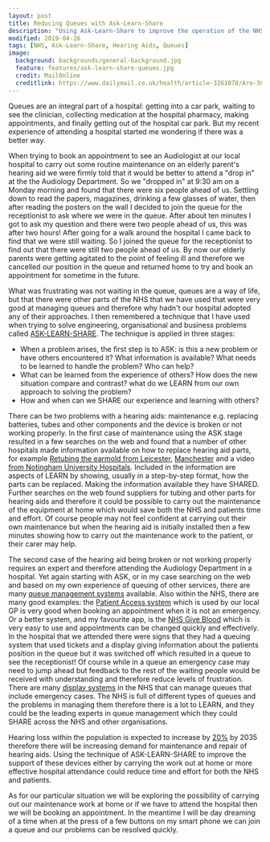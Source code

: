 ```yaml
---
layout: post
title: Reducing Queues with Ask-Learn-Share
description: "Using Ask-Learn-Share to improve the operation of the NHS"
modified: 2019-04-26
tags: [NHS, Ask-Learn-Share, Hearing Aids, Queues]
image:
  background: backgrounds/general-background.jpg
  feature: features/ask-learn-share-queues.jpg
  credit: MailOnline
  creditlink: https://www.dailymail.co.uk/health/article-3261078/Are-30-fees-GP-way-cut-queues-couldn-t-controversial-patients-forced-beg-appointments-time-think-unthinkable.html
---
```

Queues are an integral part of a hospital: getting into a car park, waiting to see the clinician, collecting medication at the hospital pharmacy, making appointments, and finally getting out of the hospital car park. But my recent experience of attending a hospital started me wondering if there was a better way.

When trying to book an appointment to see an Audiologist at our local hospital to carry out some routine maintenance on an elderly parent's hearing aid we were firmly told that it would be better to attend a "drop in" at the the Audiology Department. So we "dropped in" at 9:30 am on a Monday morning and found that there were six people ahead of us. Settling down to read the papers, magazines, drinking a few glasses of water, then after reading the posters on the wall I decided to join the queue for the receptionist to ask where we were in the queue. After about ten minutes I got to ask my question and there were two people ahead of us, this was after two hours! After going for a walk around the hospital I came back to find that we were  still waiting. So I joined the queue for the receptionist to find out that there were still two people ahead of us. By now our elderly parents were getting agitated to the point of feeling ill and therefore we cancelled our position in the queue and returned home to try and book an appointment for sometime in the future.

What was frustrating was not waiting in the queue, queues are a way of life, but that there were other parts of the NHS that we have used that were very good at managing queues and therefore why hadn't our hospital adopted any of their approaches. I then remembered a technique that I have used when trying to solve engineering, organisational and business problems called [ASK-LEARN-SHARE](https://books.google.co.uk/books?id=6yr9Kbb9D90C&pg=PA9&lpg=PA9&dq=ask+learn+share+at+Shell+E%26P&source=bl&ots=0PPfGiwU9G&sig=ACfU3U3aF2YlcxcfspihXTaXNP6cxRmaGQ&hl=en&sa=X&ved=2ahUKEwimnZDexNbhAhXuRxUIHZEUDUYQ6AEwAXoECAgQAQ#v=onepage&q=ask%20learn%20share%20at%20Shell%20E%26P&f=false). The technique is applied in three stages:

<ul>
<li>When a problem arises, the first step is to ASK: is this a new problem or have others encountered it? What information is available? What needs to be learned to handle the problem? Who can help?</li>

<li>What can be learned from the experience of others? How does the new situation compare and contrast? what do we LEARN from our own approach to solving the problem?</li>

<li>How and when can we SHARE our experience and learning  with others?</li>
</ul>

There can be two problems with a hearing aids: maintenance e.g. replacing batteries, tubes and other components and the device is broken or not working properly. In the first case of maintenance using the ASK stage resulted in a few searches on the web and found that a number of other hospitals made information available on how to replace hearing aid parts, for example [Retubing the earmold from Leicester](https://www.leicestershospitals.nhs.uk/EasysiteWeb/getresource.axd?AssetID=21061&type=full&servicetype=Attachment),   [Manchester](https://www.mcht.nhs.uk/EasysiteWeb/getresource.axd?AssetID=3616&type=full&servicetype=Attachment) and a video [from Notingham University Hospitals](https://www.youtube.com/watch?v=A-pDNznoN3c). Included in the information are aspects of LEARN by showing, usually in a step-by-step format, how the parts can be replaced.  Making the information available they have SHARED. Further searches on the web found suppliers for tubing and other parts for hearing aids and therefore it could be possible to carry out the maintenance of the equipment at home which would save both the NHS and patients time and effort. Of course people may not feel confident at carrying out their own maintenance but when the hearing aid is initially installed then a few minutes showing how to carry out the maintenance work to the patient, or their carer may help.

The second case of the hearing aid being broken or not working properly requires an expert and therefore attending the Audiology Department in a hospital. Yet again starting with ASK, or in my case searching on the web and based on my own experience of queuing of other services, there are many [queue management systems](https://en.wikipedia.org/wiki/Queue_management_system) available. Also within the NHS, there are many good examples: the [Patient Access system](https://www.patientaccess.com/) which is used by our local GP is very good when booking an appointment when it is not an emergency. Or a better system, and my favourite app, is the [NHS Give Blood](https://itunes.apple.com/gb/app/nhs-give-blood/id534496135?mt=8) which is very easy to use and appointments can be changed quickly and effectively. In the hospital that we attended there were signs that they had a queuing system that used tickets and a display giving information about the patients position in the queue but it was switched off which resulted in a queue to see the receptionist! Of course while in a queue an emergency case may need to jump ahead but feedback to the rest of the waiting people would be received with understanding and therefore reduce levels of frustration. There are many [display systems](https://www.nwemail.co.uk/news/barrow/16460738.live-waiting-times-on-display-at-barrow-hospital/) in the NHS that can manage queues that include emergency cases. The NHS is full of different types of queues and the problems in managing them therefore there is a lot to LEARN, and they could be the leading experts in queue management which they could SHARE across the NHS and other organisations.

Hearing loss within the population is expected to increase by [20%](https://www.actiononhearingloss.org.uk/about-us/our-research-and-evidence/facts-and-figures/) by 2035 therefore there will be increasing demand for maintenance and repair of hearing aids. Using the technique of ASK-LEARN-SHARE to improve the support of these devices either by carrying the work out at home or more effective hospital attendance could reduce time and effort for both the NHS and patients.

As for our particular situation we will be exploring the possibility of carrying out our maintenance work at home or if we have to attend the hospital then we will be booking an appointment. In the meantime I will be day dreaming of a time when at the press of a few buttons on my smart phone we can join a queue and our problems can be resolved quickly.
